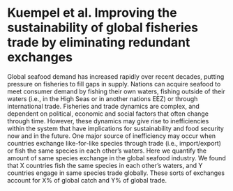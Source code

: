# Kuempel et al. Improving the sustainability of global fisheries trade by eliminating redundant exchanges

Global seafood demand has increased rapidly over recent decades, putting pressure on fisheries to fill gaps in supply. Nations can acquire seafood to meet consumer demand by fishing their own waters, fishing outside of their waters (i.e., in the High Seas or in another nations EEZ) or through international trade. Fisheries and trade dynamics are complex, and dependent on political, economic and social factors that often change through time. However, these dynamics may give rise to inefficiencies within the system that have implications for sustainability and food security now and in the future. One major source of inefficiency may occur when countries exchange like-for-like species through trade (i.e., import/export) or fish the same species in each other’s waters. Here we quantify the amount of same species exchange in the global seafood industry. We found that X countries fish the same species in each other’s waters, and Y countries engage in same species trade globally. These sorts of exchanges account for X% of global catch and Y% of global trade.
